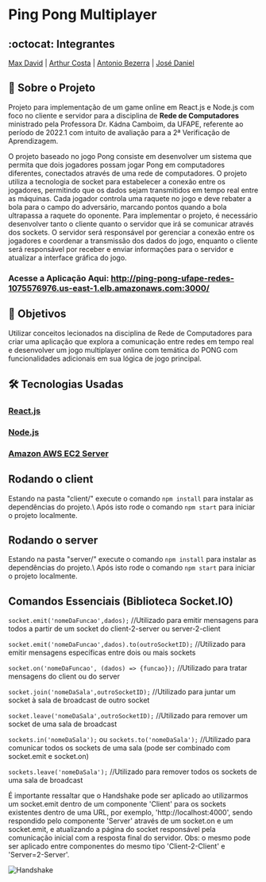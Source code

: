 # Ping Pong Multiplayer

## :octocat: Integrantes
[Max David](https://github.com/maxdavidsouza) | [Arthur Costa](https://github.com/arthur007110) | [Antonio Bezerra](https://github.com/antoniobezerra01) | [José Daniel](https://github.com/JoseDanielF)

## :page_with_curl: Sobre o Projeto
Projeto para implementação de um game online em React.js e Node.js com foco no cliente e servidor para a disciplina de __Rede de Computadores__ ministrado pela Professora Dr. Kádna Camboim, da UFAPE, referente ao período de 2022.1 com intuito de avaliação para a 2ª Verificação de Aprendizagem.

O projeto baseado no jogo Pong consiste em desenvolver um sistema que permita que dois jogadores possam jogar Pong em computadores diferentes, conectados através de uma rede de computadores. O projeto utiliza a tecnologia de socket para estabelecer a conexão entre os jogadores, permitindo que os dados sejam transmitidos em tempo real entre as máquinas. Cada jogador controla uma raquete no jogo e deve rebater a bola para o campo do adversário, marcando pontos quando a bola ultrapassa a raquete do oponente. Para implementar o projeto, é necessário desenvolver tanto o cliente quanto o servidor que irá se comunicar através dos sockets. O servidor será responsável por gerenciar a conexão entre os jogadores e coordenar a transmissão dos dados do jogo, enquanto o cliente será responsável por receber e enviar informações para o servidor e atualizar a interface gráfica do jogo.

### Acesse a Aplicação Aqui: http://ping-pong-ufape-redes-1075576976.us-east-1.elb.amazonaws.com:3000/

## :round_pushpin: Objetivos
Utilizar conceitos lecionados na disciplina de Rede de Computadores para criar uma aplicação que explora a comunicação entre redes em tempo real e desenvolver um jogo multiplayer online com temática do PONG com funcionalidades adicionais em sua lógica de jogo principal.

## :hammer_and_wrench: Tecnologias Usadas
### [React.js](https://react.dev/)
### [Node.js](https://nodejs.org/en)
### [Amazon AWS EC2 Server](https://aws.amazon.com)

## Rodando o client

Estando na pasta "client/" execute o comando `npm install` para instalar as dependências do projeto.\ 
Após isto rode o comando `npm start` para iniciar o projeto localmente.

## Rodando o server

Estando na pasta "server/" execute o comando `npm install` para instalar as dependências do projeto.\ 
Após isto rode o comando `npm start` para iniciar o projeto localmente.

## Comandos Essenciais (Biblioteca Socket.IO)

`socket.emit('nomeDaFuncao',dados);` //Utilizado para emitir mensagens para todos a partir de um socket do client-2-server ou server-2-client

`socket.emit('nomeDaFuncao',dados).to(outroSocketID);` //Utilizado para emitir mensagens específicas entre dois ou mais sockets

`socket.on('nomeDaFuncao', (dados) => {funcao});` //Utilizado para tratar mensagens do client ou do server

`socket.join('nomeDaSala',outroSocketID);` //Utilizado para juntar um socket à sala de broadcast de outro socket

`socket.leave('nomeDaSala',outroSocketID);` //Utilizado para remover um socket de uma sala de broadcast

`sockets.in('nomeDaSala');` ou `sockets.to('nomeDaSala');` //Utilizado para comunicar todos os sockets de uma sala (pode ser combinado com socket.emit e socket.on)

`sockets.leave('nomeDaSala');` //Utilizado para remover todos os sockets de uma sala de broadcast

É importante ressaltar que o Handshake pode ser aplicado ao utilizarmos um socket.emit dentro de um componente 'Client' para os sockets existentes dentro de uma URL, por exemplo, 'http://localhost:4000', sendo respondido pelo componente 'Server' através de um socket.on e um socket.emit, e atualizando a página do socket responsável pela comunicação inicial com a resposta final do servidor. Obs: o mesmo pode ser aplicado entre componentes do mesmo tipo 'Client-2-Client' e 'Server=2-Server'.

![Handshake](https://user-images.githubusercontent.com/89958956/231743908-1da1b25c-de94-447d-a70f-303e3c243852.png)
